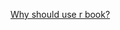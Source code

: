 [Why should use r book?](https://www.amazon.co.jp/exec/obidos/ASIN/B09QM7YJ8N/ref=nosim/?tag=bigsky-22)
